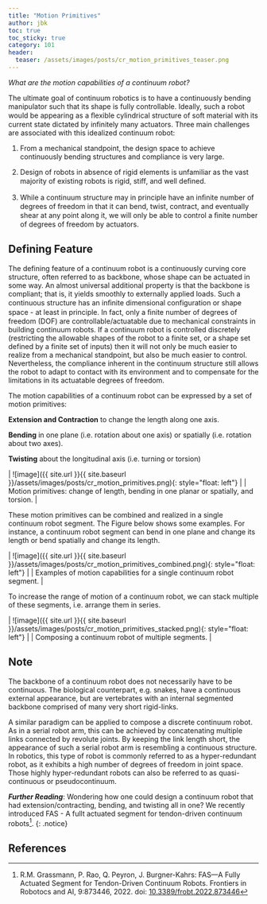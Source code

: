 ```yaml
---
title: "Motion Primitives"
author: jbk
toc: true
toc_sticky: true
category: 101
header:
  teaser: /assets/images/posts/cr_motion_primitives_teaser.png
---
```

*What are the motion capabilities of a continuum robot?*

The ultimate goal of continuum robotics is to have a continuously bending manipulator such that its shape is fully controllable. Ideally, such a robot would be appearing as a ﬂexible cylindrical structure of soft material with its current state dictated by infinitely many actuators. Three main challenges are associated with this idealized continuum robot:
1. From a mechanical standpoint, the design space to achieve continuously bending structures and compliance is very large.

2. Design of robots in absence of rigid elements is unfamiliar as the vast majority of existing robots is rigid, stiﬀ, and well deﬁned.

3. While a continuum structure may in principle have an inﬁnite number of degrees of freedom in that it can bend, twist, contract, and eventually shear at any point along it, we will only be able to control a ﬁnite number of degrees of freedom by actuators.

## Defining Feature ##
The defining feature of a continuum robot is a continuously curving core structure, often referred to as backbone, whose shape can be actuated in some way. An almost universal additional property is that the backbone is compliant; that is, it yields smoothly to externally applied loads. Such a continuous structure has an inﬁnite dimensional configuration or shape space - at least in principle. In fact, only a ﬁnite number of degrees of freedom (DOF) are controllable/actuatable due to mechanical constraints in building continuum robots. If a continuum robot is controlled discretely (restricting the allowable shapes of the robot to a finite set, or a shape set defined by a finite set of inputs) then it will not only be much easier to realize from a mechanical standpoint, but also be much easier to control. Nevertheless, the compliance inherent in the continuum structure still allows the robot to adapt to contact with its environment and to compensate for the limitations in its actuatable degrees of freedom.

The motion capabilities of a continuum robot can be expressed by a set of motion primitives:

**Extension and Contraction** to change the length along one axis.

**Bending** in one plane (i.e. rotation about one axis) or spatially (i.e. rotation about two axes).

**Twisting** about the longitudinal axis (i.e. turning or torsion)

|  ![image]({{ site.url }}{{ site.baseurl }}/assets/images/posts/cr_motion_primitives.png){: style="float: left"} |
| Motion primitives: change of length, bending in one planar or spatially, and torsion. |

These motion primitives can be combined and realized in a single continuum robot segment. The Figure below shows some examples. For instance, a continuum robot segment can bend in one plane and change its length or bend spatially and change its length. 

| ![image]({{ site.url }}{{ site.baseurl }}/assets/images/posts/cr_motion_primitives_combined.png){: style="float: left"} |
| Examples of motion capabilities for a single continuum robot segment. |

To increase the range of motion of a continuum robot, we can stack multiple of these segments, i.e. arrange them in series.

| ![image]({{ site.url }}{{ site.baseurl }}/assets/images/posts/cr_motion_primitives_stacked.png){: style="float: left"} |
| Composing a continuum robot of multiple segments. |

## Note
The backbone of a continuum robot does not necessarily have to be continuous. The biological counterpart, e.g. snakes, have a continuous external appearance, but are vertebrates with an internal segmented backbone comprised of many very short rigid-links.

A similar paradigm can be applied to compose a discrete continuum robot. As in a serial robot arm, this can be achieved by concatenating multiple links connected by revolute joints. By keeping the link length short, the appearance of such a serial robot arm is resembling a continuous structure. In robotics, this type of robot is commonly referred to as a hyper-redundant robot, as it exhibits a high number of degrees of freedom in joint space. Those highly hyper-redundant robots can also be referred to as quasi-continuous or pseudocontinuum.


***Further Reading***: Wondering how one could design a continuum robot that had extension/contracting, bending, and twisting all in one? We recently introduced FAS - A fullt actuated segment for tendon-driven continuum robots[^fn1].
{: .notice}


## References
[^fn1]: R.M. Grassmann, P. Rao, Q. Peyron, J. Burgner-Kahrs: FAS—A Fully Actuated Segment for Tendon-Driven Continuum Robots. Frontiers in Robotocs and AI, 9:873446, 2022. doi: [10.3389/frobt.2022.873446](https://doi.org/10.3389/frobt.2022.873446)